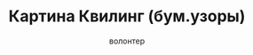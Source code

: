 ---
title: Картина Квилинг (бум.узоры)
description: Картина в технике квиллинг (бумагокручение). 
author: волонтер
cost: 2000₸
---